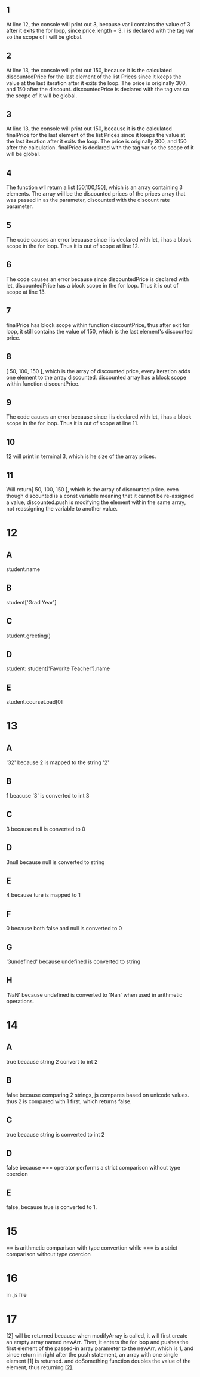 ## 1
At line 12, the console will print out 3, because var i contains the value of 3 after it exits the for loop, since price.length = 3. i is declared with the tag var so the scope of i will be global.

## 2

At line 13, the console will print out 150, because it is the calculated discountedPrice for the last element of the list Prices since it keeps the value at the last iteration after it exits the loop. The price is originally 300, and 150 after the discount. discountedPrice is declared with the tag var so the scope of it will be global.

## 3
At line 13, the console will print out 150, because it is the calculated finalPrice for the last element of the list Prices since it keeps the value at the last iteration after it exits the loop. The price is originally 300, and 150 after the calculation. finalPrice is declared with the tag var so the scope of it will be global.

## 4
The function wll return a list [50,100,150], which is an array containing 3 elements. The array will be the discounted prices of the prices array that was passed in as the parameter, discounted with the discount rate parameter.

## 5
The code causes an error because since i is declared with let, i has a block scope in the for loop. Thus it is out of scope at line 12.

## 6
The code causes an error because since discountedPrice is declared with let, discountedPrice has a block scope in the for loop. Thus it is out of scope at line 13.


## 7 
finalPrice has block scope within function discountPrice, thus after exit for loop, it still contains the value of 150, which is the last element's discounted price.

## 8
[ 50, 100, 150 ], which is the array of discounted price, every iteration adds one element to the array discounted.  discounted array has a block scope within function discountPrice.

## 9 
The code causes an error because since i is declared with let, i has a block scope in the for loop. Thus it is out of scope at line 11.

## 10
12 will print in terminal 3, which is he size of the array prices.

## 11
Will return[ 50, 100, 150 ], which is the array of discounted price. even though discounted is a const variable meaning that it cannot be re-assigned a value, discounted.push is modifying the element within the same array, not reassigning the variable to another value.


# 12
## A
student.name

## B
student['Grad Year']

## C
student.greeting()

## D
student: student['Favorite Teacher'].name
## E
student.courseLoad[0]

# 13

## A
'32' because 2 is mapped to the string '2'

## B
1 beacuse '3' is converted to int 3

## C
3 because null is converted to 0

## D
3null because null is converted to string 
## E
4 because ture is mapped to 1

## F
0 because both false and null is converted to 0

## G
'3undefined' because undefined is converted to string

## H
'NaN' because undefined is converted to 'Nan' when used in arithmetic operations.

# 14
## A
true because string 2 convert to int 2

## B
false because comparing 2 strings, js compares based on unicode values. thus 2 is compared with 1 first, which returns false.

## C
true because string is converted to int 2

## D
false because  === operator performs a strict comparison without type coercion


## E
false, because true is converted to 1.

# 15
==  is arithmetic comparison with type convertion while === is a strict comparison without type coercion

# 16
in .js file

# 17 
[2] will be returned because when modifyArray is called, it will first create an empty array named newArr. Then, it enters the for loop and pushes the first element of the passed-in array parameter to the newArr, which is 1, and since return in right after the push statement, an array with one single element [1] is returned. and doSomething function doubles the value of the element, thus returning [2].

